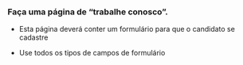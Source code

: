 ### Faça uma página de “trabalhe conosco”.

- Esta página deverá conter um formulário para que o candidato se cadastre

- Use todos os tipos de campos de formulário
